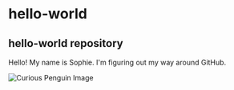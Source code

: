 # hello-world
## hello-world repository

Hello! My name is Sophie. I'm figuring out my way around GitHub. 

![Curious Penguin Image](hello-world/images/avatar.png)
